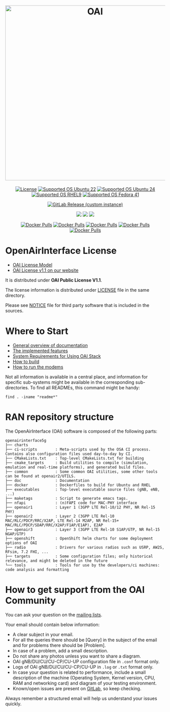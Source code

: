 <h1 align="center">
    <a href="https://openairinterface.org/"><img src="https://openairinterface.org/wp-content/uploads/2015/06/cropped-oai_final_logo.png" alt="OAI" width="550"></a>
</h1>

<p align="center">
    <a href="https://gitlab.eurecom.fr/oai/openairinterface5g/-/blob/master/LICENSE"><img src="https://img.shields.io/badge/license-OAI--Public--V1.1-blue" alt="License"></a>
    <a href="https://releases.ubuntu.com/22.04/"><img src="https://img.shields.io/badge/OS-Ubuntu22-Green" alt="Supported OS Ubuntu 22"></a>
    <a href="https://releases.ubuntu.com/24.04/"><img src="https://img.shields.io/badge/OS-Ubuntu24-Green" alt="Supported OS Ubuntu 24"></a>
    <a href="https://www.redhat.com/en/technologies/linux-platforms/enterprise-linux"><img src="https://img.shields.io/badge/OS-RHEL9-Green" alt="Supported OS RHEL9"></a>
    <a href="https://getfedora.org/en/workstation/"><img src="https://img.shields.io/badge/OS-Fedore41-Green" alt="Supported OS Fedora 41"></a>
</p>

<p align="center">
    <a href="https://gitlab.eurecom.fr/oai/openairinterface5g/-/releases"><img alt="GitLab Release (custom instance)" src="https://img.shields.io/gitlab/v/release/oai/openairinterface5g?gitlab_url=https%3A%2F%2Fgitlab.eurecom.fr&include_prereleases&sort=semver"></a>
</p>

<p align="center">
    <a href="https://jenkins-oai.eurecom.fr/job/RAN-Ubuntu18-Image-Builder/"><img src="https://img.shields.io/jenkins/build?jobUrl=https%3A%2F%2Fjenkins-oai.eurecom.fr%2Fjob%2FRAN-Ubuntu18-Image-Builder%2F&label=build-Ubuntu-x86%20Images"></a>
    <a href="https://jenkins-oai.eurecom.fr/job/RAN-RHEL8-Cluster-Image-Builder/"><img src="https://img.shields.io/jenkins/build?jobUrl=https%3A%2F%2Fjenkins-oai.eurecom.fr%2Fjob%2FRAN-RHEL8-Cluster-Image-Builder%2F&label=build-UBI-x86%20Images"></a>
    <a href="https://jenkins-oai.eurecom.fr/job/RAN-Ubuntu-ARM-Image-Builder/"><img src="https://img.shields.io/jenkins/build?jobUrl=https%3A%2F%2Fjenkins-oai.eurecom.fr%2Fjob%2FRAN-Ubuntu-ARM-Image-Builder%2F&label=build-Ubuntu-ARM%20Images"></a>
</p>

<p align="center">
  <a href="https://hub.docker.com/r/oaisoftwarealliance/oai-gnb"><img alt="Docker Pulls" src="https://img.shields.io/docker/pulls/oaisoftwarealliance/oai-gnb?label=gNB%20docker%20pulls"></a>
  <a href="https://hub.docker.com/r/oaisoftwarealliance/oai-nr-ue"><img alt="Docker Pulls" src="https://img.shields.io/docker/pulls/oaisoftwarealliance/oai-nr-ue?label=NR-UE%20docker%20pulls"></a>
  <a href="https://hub.docker.com/r/oaisoftwarealliance/oai-enb"><img alt="Docker Pulls" src="https://img.shields.io/docker/pulls/oaisoftwarealliance/oai-enb?label=eNB%20docker%20pulls"></a>
  <a href="https://hub.docker.com/r/oaisoftwarealliance/oai-lte-ue"><img alt="Docker Pulls" src="https://img.shields.io/docker/pulls/oaisoftwarealliance/oai-lte-ue?label=LTE-UE%20docker%20pulls"></a>
  <a href="https://hub.docker.com/r/oaisoftwarealliance/oai-nr-cuup"><img alt="Docker Pulls" src="https://img.shields.io/docker/pulls/oaisoftwarealliance/oai-nr-cuup?label=NR-CUUP%20docker%20pulls"></a>
</p>

# OpenAirInterface License #

 *  [OAI License Model](http://www.openairinterface.org/?page_id=101)
 *  [OAI License v1.1 on our website](http://www.openairinterface.org/?page_id=698)

It is distributed under **OAI Public License V1.1**.

The license information is distributed under [LICENSE](LICENSE) file in the same directory.

Please see [NOTICE](NOTICE.md) file for third party software that is included in the sources.

# Where to Start #

 *  [General overview of documentation](./doc/README.md)
 *  [The implemented features](./doc/FEATURE_SET.md)
 *  [System Requirements for Using OAI Stack](./doc/system_requirements.md)
 *  [How to build](./doc/BUILD.md)
 *  [How to run the modems](./doc/RUNMODEM.md)

Not all information is available in a central place, and information for
specific sub-systems might be available in the corresponding sub-directories.
To find all READMEs, this command might be handy:

```
find . -iname "readme*"
```

# RAN repository structure #

The OpenAirInterface (OAI) software is composed of the following parts: 

```
openairinterface5g
├── charts
├── ci-scripts        : Meta-scripts used by the OSA CI process. Contains also configuration files used day-to-day by CI.
├── CMakeLists.txt    : Top-level CMakeLists.txt for building
├── cmake_targets     : Build utilities to compile (simulation, emulation and real-time platforms), and generated build files.
├── common            : Some common OAI utilities, some other tools can be found at openair2/UTILS.
├── doc               : Documentation
├── docker            : Dockerfiles to build for Ubuntu and RHEL
├── executables       : Top-level executable source files (gNB, eNB, ...)
├── maketags          : Script to generate emacs tags.
├── nfapi             : (n)FAPI code for MAC-PHY interface
├── openair1          : Layer 1 (3GPP LTE Rel-10/12 PHY, NR Rel-15 PHY)
├── openair2          : Layer 2 (3GPP LTE Rel-10 MAC/RLC/PDCP/RRC/X2AP, LTE Rel-14 M2AP, NR Rel-15+ MAC/RLC/PDCP/SDAP/RRC/X2AP/F1AP/E1AP), E2AP
├── openair3          : Layer 3 (3GPP LTE Rel-10 S1AP/GTP, NR Rel-15 NGAP/GTP)
├── openshift         : OpenShift helm charts for some deployment options of OAI
├── radio             : Drivers for various radios such as USRP, AW2S, RFsim, 7.2 FHI, ...
├── targets           : Some configuration files; only historical relevance, and might be deleted in the future
└── tools             : Tools for use by the developers/ci machines: code analysis and formatting
```

# How to get support from the OAI Community # 

You can ask your question on the [mailing lists](https://gitlab.eurecom.fr/oai/openairinterface5g/-/wikis/MailingList).

Your email should contain below information:

- A clear subject in your email.
- For all the queries there should be [Query\] in the subject of the email and for problems there should be [Problem\].
- In case of a problem, add a small description.
- Do not share any photos unless you want to share a diagram.
- OAI gNB/DU/CU/CU-CP/CU-UP configuration file in `.conf` format only.
- Logs of OAI gNB/DU/CU/CU-CP/CU-UP in `.log` or `.txt` format only.
- In case your question is related to performance, include a small description of the machine (Operating System, Kernel version, CPU, RAM and networking card) and diagram of your testing environment.
- Known/open issues are present on [GitLab](https://gitlab.eurecom.fr/oai/openairinterface5g/-/issues), so keep checking.

Always remember a structured email will help us understand your issues quickly.
